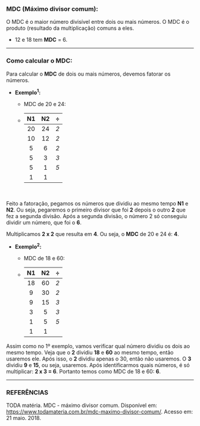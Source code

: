 ### MDC (Máximo divisor comum):

O MDC é o maior número divisível entre dois ou mais números. O MDC é o produto (resultado da multiplicação) comuns a eles.

* 12 e 18 tem <b>MDC</b> = 6.

___ 

### Como calcular o MDC:

Para calcular o <b>MDC</b> de dois ou mais números, devemos fatorar os números.

* <b>Exemplo<sup>1</sup>:</b>

	* MDC de 20 e 24: <br>

	*	|  N1  |  N2  |   ÷   |
		|:----:|:----:| :---: |
		|  20  |  24  |  *2*  |		
		|  10  |  12  |  *2*  |
		|  5   |   6  |  *2*  |
		|  5   |   3  |  *3*  |
		|  5   |   1  |  *5*  |
		|  1   |   1  |       |

<br>

Feito a fatoração, pegamos os números que dividiu ao mesmo tempo **N1** e **N2**. Ou seja, pegaremos o primeiro divisor que foi **2** depois o outro **2** que fez a segunda divisão. Após a segunda divisão, o número 2 só conseguiu dividir um número, que foi o **6**.

Multiplicamos **2 x 2** que resulta em **4**. Ou seja, o **MDC** de 20 e 24 é: **4**.

* <b>Exemplo<sup>2</sup>:</b>

	* MDC de 18 e 60: <br>

	*	|  N1  |  N2  |   ÷   |
		|:----:|:----:| :---: |
		|  18  |  60  |  *2*  |		
		|  9   |  30  |  *2*  |
		|  9   |  15  |  *3*  |
		|  3   |   5  |  *3*  |
		|  1   |   5  |  *5*  |
		|  1   |   1  |       |

Assim como no 1º exemplo, vamos verificar qual número dividiu os dois ao mesmo tempo. Veja que o **2** dividiu **18** e **60** ao mesmo tempo, então usaremos ele. Após isso, o **2** dividiu apenas o 30, então não usaremos. O **3** dividiu **9** e **15**, ou seja, usaremos. Após identificarmos quais números, é só multiplicar: **2 x 3 = 6**. Portanto temos como MDC de 18 e 60: **6**.

___

### REFERÊNCIAS

TODA matéria. MDC - máximo divisor comum. Disponível em: <https://www.todamateria.com.br/mdc-maximo-divisor-comum/>. Acesso em: 21 maio. 2018.
